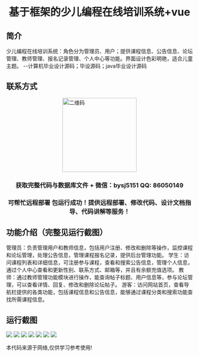 <p><h1 align="center">基于框架的少儿编程在线培训系统+vue</h1></p>

## 简介
少儿编程在线培训系统：角色分为管理员、用户；提供课程信息、公告信息、论坛管理、教师管理、报名记录管理、个人中心等功能。界面设计色彩明艳，适合儿童主题。    --计算机毕业设计源码；毕设源码；java毕业设计源码


## 联系方式
<img src="https://bs-1329754181.cos.ap-shanghai.myqcloud.com/wx.jpg" alt="二维码" style="display: block; margin: 0 auto;" width="200px">
<p><h3 align="center">获取完整代码与数据库文件 + 微信：bysj5151 QQ: 86050149</h3></p>
<p><h3 align="center">可帮忙远程部署 包运行成功！提供远程部署、修改代码、设计文档指导、代码讲解等服务！</h3></p>

## 功能介绍（完整见运行截图）
管理员：负责管理用户和教师信息，包括用户注册、修改和删除等操作，监控课程和论坛管理，处理公告信息，管理课程报名记录，提供后台管理功能。 学生：访问课程列表和详细信息，可注册参与课程，查看和搜索公告信息，管理个人信息，通过个人中心查看和更新性别、联系方式、邮箱等，并且有余额充值选项。 教师：通过教师管理功能模块进行操作，能查询帖子标题、用户信息等，参与论坛管理，可以查看详情、回复、修改和删除论坛帖子。 游客：访问网站首页，查看导航栏提供的各类功能，包括课程信息和公告信息，能够通过课程分类和搜索功能查找所需课程信息。


## 运行截图
![](https://bs-1329754181.cos.ap-shanghai.myqcloud.com/ssm/KidsProgrammingOnlineTrainingSystem/img/001.jpg)
![](https://bs-1329754181.cos.ap-shanghai.myqcloud.com/ssm/KidsProgrammingOnlineTrainingSystem/img/002.jpg)
![](https://bs-1329754181.cos.ap-shanghai.myqcloud.com/ssm/KidsProgrammingOnlineTrainingSystem/img/003.jpg)
![](https://bs-1329754181.cos.ap-shanghai.myqcloud.com/ssm/KidsProgrammingOnlineTrainingSystem/img/004.jpg)
![](https://bs-1329754181.cos.ap-shanghai.myqcloud.com/ssm/KidsProgrammingOnlineTrainingSystem/img/005.jpg)
![](https://bs-1329754181.cos.ap-shanghai.myqcloud.com/ssm/KidsProgrammingOnlineTrainingSystem/img/006.jpg)
![](https://bs-1329754181.cos.ap-shanghai.myqcloud.com/ssm/KidsProgrammingOnlineTrainingSystem/img/007.jpg)

<p>本代码来源于网络,仅供学习参考使用!</p>
